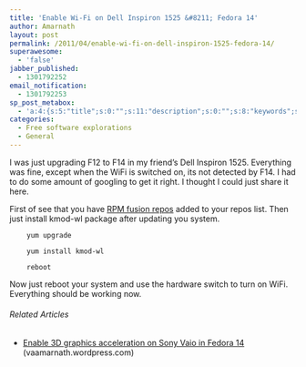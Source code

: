 ```yaml
---
title: 'Enable Wi-Fi on Dell Inspiron 1525 &#8211; Fedora 14'
author: Amarnath
layout: post
permalink: /2011/04/enable-wi-fi-on-dell-inspiron-1525-fedora-14/
superawesome:
  - 'false'
jabber_published:
  - 1301792252
email_notification:
  - 1301792253
sp_post_metabox:
  - 'a:4:{s:5:"title";s:0:"";s:11:"description";s:0:"";s:8:"keywords";s:0:"";s:7:"noindex";s:0:"";}'
categories:
  - Free software explorations
  - General
---
```

<p id="top" />
I was just upgrading F12 to F14 in my friend&#8217;s Dell Inspiron 1525. Everything was fine, except when the WiFi is switched on, its not detected by F14. I had to do some amount of googling to get it right. I thought I could just share it here.</p> 

First of see that you have [RPM fusion repos][1] added to your repos list. Then just install kmod-wl package after updating you system.
</p>

<p style="padding-left:30px;">
  <code>yum upgrade</code>
</p>

<p style="padding-left:30px;">
  <code>yum install kmod-wl </code>
</p>

<p style="padding-left:30px;">
  <code>reboot</code>
</p>

Now just reboot your system and use the hardware switch to turn on WiFi. Everything should be working now.

<h6 class="zemanta-related-title" style="font-size:1em;">
  Related Articles
</h6>

<ul class="zemanta-article-ul">
  <li class="zemanta-article-ul-li">
    <a href="http://vaamarnath.wordpress.com/2011/03/31/enable-3d-graphics-acceleration-on-sony-vaio-in-fedora-14/">Enable 3D graphics acceleration on Sony Vaio in Fedora 14</a> (vaamarnath.wordpress.com)
  </li>
</ul>

 [1]: http://rpmfusion.org/